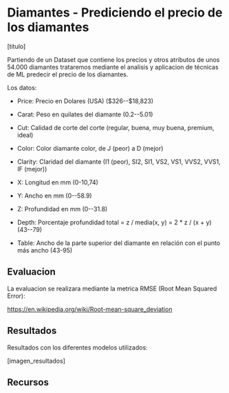 # Diamantes - Prediciendo el precio de los diamantes

[titulo]

Partiendo de un Dataset que contiene los precios y otros atributos de unos 54.000 diamantes trataremos mediante el analisis y aplicacion de técnicas de ML predecir el precio de los diamantes.

Los datos:

* Price:  Precio en Dolares (USA) (\$326--\$18,823)

* Carat:  Peso en quilates del diamante (0.2--5.01)

* Cut: Calidad de corte del corte (regular, buena, muy buena, premium, ideal)

* Color: Color diamante color, de J (peor) a D (mejor)

* Clarity:  Claridad del diamante (I1 (peor), SI2, SI1, VS2, VS1, VVS2, VVS1, IF (mejor))

* X:  Longitud en mm (0-10,74)

* Y:  Ancho en mm (0--58.9)

* Z: Profundidad en mm (0--31.8)

* Depth:  Porcentaje profundidad total = z / media(x, y) = 2 * z / (x + y) (43--79) 

* Table:  Ancho de la parte superior del diamante en relación con el punto más ancho (43-95)

## Evaluacion

La evaluacion se realizara mediante la metrica RMSE (Root Mean Squared Error):

https://en.wikipedia.org/wiki/Root-mean-square_deviation

## Resultados

Resultados con los diferentes modelos utilizados:

[imagen_resultados]

## Recursos

